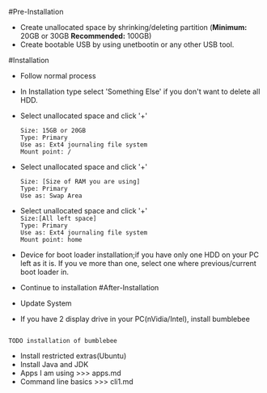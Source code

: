 #Pre-Installation
* Create unallocated space by shrinking/deleting partition (**Minimum:** 20GB or 30GB  **Recommended:**  100GB)   
* Create bootable USB by using unetbootin or any other USB tool.  

#Installation
* Follow normal process
* In Installation type select 'Something Else' if you don't want to delete all HDD.
* Select unallocated space and click '+'  
	```
	Size: 15GB or 20GB   
	Type: Primary   
	Use as: Ext4 journaling file system   
	Mount point: /   
	```
* Select unallocated space and click '+'  
	```
	Size: [Size of RAM you are using]   
	Type: Primary   
	Use as: Swap Area   
	```
* Select unallocated space and click '+'  
	`Size:[All left space]`   
	`Type: Primary`   
	`Use as: Ext4 journaling file system`      
	`Mount point: home`      
	
* Device for boot loader installation;if you have  only one HDD on your PC left as it is. If you ve more than one, select one where previous/current boot loader in.
* Continue to installation
#After-Installation
* Update System
* If you have 2 display drive in your PC(nVidia/Intel), install bumblebee
```

TODO installation of bumblebee
```
* Install restricted extras(Ubuntu)
* Install Java and JDK
* Apps I am using >>> apps.md
* Command line basics >>> cli1.md

